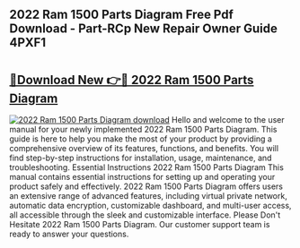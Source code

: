 ## 2022 Ram 1500 Parts Diagram Free Pdf Download - Part-RCp New Repair Owner Guide 4PXF1

# <h2><a href="http://dfl68w.blite.top/?on=2022+Ram+1500+Parts+Diagram">🔗Download New 👉🔴 2022 Ram 1500 Parts Diagram</a></h2>

[![2022 Ram 1500 Parts Diagram download](https://i.imgur.com/lujVjoI.png)](http://dfl68w.blite.top/?on=2022+Ram+1500+Parts+Diagram)
Hello and welcome to the user manual for your newly implemented 2022 Ram 1500 Parts Diagram. This guide is here to help you make the most of your product by providing a comprehensive overview of its features, functions, and benefits. You will find step-by-step instructions for installation, usage, maintenance, and troubleshooting. Essential Instructions 2022 Ram 1500 Parts Diagram This manual contains essential instructions for setting up and operating your product safely and effectively. 2022 Ram 1500 Parts Diagram offers users an extensive range of advanced features, including virtual private network, automatic data encryption, customizable dashboard, and multi-user access, all accessible through the sleek and customizable interface. Please Don't Hesitate 2022 Ram 1500 Parts Diagram. Our customer support team is ready to answer your questions.
